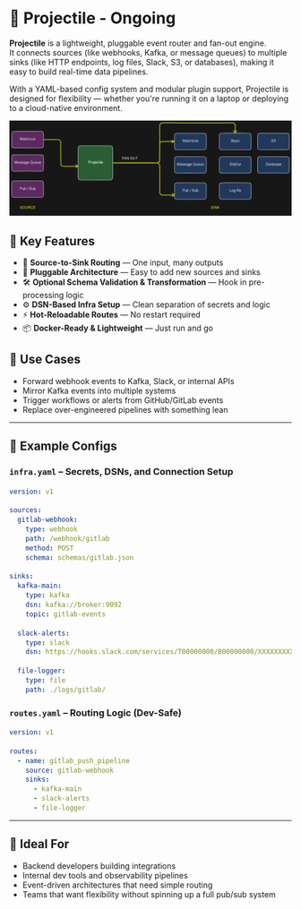 # 🚀 Projectile - Ongoing

**Projectile** is a lightweight, pluggable event router and fan-out engine.  
It connects sources (like webhooks, Kafka, or message queues) to multiple sinks (like HTTP endpoints, log files, Slack, S3, or databases), making it easy to build real-time data pipelines.

With a YAML-based config system and modular plugin support, Projectile is designed for flexibility — whether you're running it on a laptop or deploying to a cloud-native environment.


![Architecture diagram](./_nocode/images/architecture-diagram.png)


## 🎯 Key Features

- 🔁 **Source-to-Sink Routing** — One input, many outputs
- 🧩 **Pluggable Architecture** — Easy to add new sources and sinks
- 🛠️ **Optional Schema Validation & Transformation** — Hook in pre-processing logic
- ⚙️ **DSN-Based Infra Setup** — Clean separation of secrets and logic
- ⚡ **Hot-Reloadable Routes** — No restart required
- 📦 **Docker-Ready & Lightweight** — Just run and go


## 🧠 Use Cases

- Forward webhook events to Kafka, Slack, or internal APIs
- Mirror Kafka events into multiple systems
- Trigger workflows or alerts from GitHub/GitLab events
- Replace over-engineered pipelines with something lean


---

## 🧾 Example Configs

### `infra.yaml` – Secrets, DSNs, and Connection Setup

```yaml
version: v1

sources:
  gitlab-webhook:
    type: webhook
    path: /webhook/gitlab
    method: POST
    schema: schemas/gitlab.json

sinks:
  kafka-main:
    type: kafka
    dsn: kafka://broker:9092
    topic: gitlab-events

  slack-alerts:
    type: slack
    dsn: https://hooks.slack.com/services/T00000000/B00000000/XXXXXXXXXXXX

  file-logger:
    type: file
    path: ./logs/gitlab/
```


### `routes.yaml` – Routing Logic (Dev-Safe)

```yaml
version: v1

routes:
  - name: gitlab_push_pipeline
    source: gitlab-webhook
    sinks:
      - kafka-main
      - slack-alerts
      - file-logger
```


---

## 🧰 Ideal For

- Backend developers building integrations
- Internal dev tools and observability pipelines
- Event-driven architectures that need simple routing
- Teams that want flexibility without spinning up a full pub/sub system
